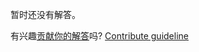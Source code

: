
暂时还没有解答。

有兴趣[贡献你的解答](https://github.com/BFEdev/BFE.dev-solutions/blob/main/design/design-facebook-web-app_zh.md)吗? [Contribute guideline](https://github.com/BFEdev/BFE.dev-solutions#how-to-contribute)
